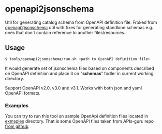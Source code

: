 # openapi2jsonschema
Util for generating catalog schema from OpenAPI definition file. Froked from [openapi2jsonschema](https://github.com/instrumenta/openapi2jsonschema) util with fixes for generating standlone schemas e.g. ones that don't contain reference to another files/resources.

## Usage
```bash
$ tools/openapi2jsonschema/run.sh <path to OpenAPI definition file>
```
It would  generate set of jsonschema files based on components described on OpenAPI definition and place it on "**schemas**" fodler in current working directory.

 Support OpenAPI v2.0, v3.0 and v3.1. Works with both json and yaml OpenAPI formats.

### Examples
You can try to run this tool on sample OpenApi definition files located in [exmaples](./examples) directory. That is some OpenAPI files taken from APIs-guru repo [from github](https://github.com/APIs-guru).